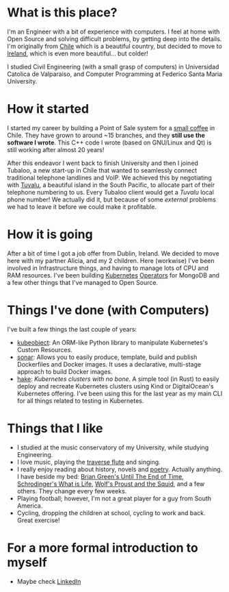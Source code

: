 # What is this place?

I'm an Engineer with a bit of experience with computers. I feel at home with Open Source and solving difficult problems, by getting deep into the details. I'm originally from [Chile](https://www.chile.travel/) which is a beautiful country, but decided to move to [Ireland](https://www.thespruceeats.com/what-is-guinness-1328737), which is even more beautiful... but colder!

I studied Civil Engineering (with a small grasp of computers) in Universidad Catolica de Valparaiso, and Computer Programming at Federico Santa Maria University.

# How it started

I started my career by building a Point of Sale system for a [small coffee](https://xurros.com) in Chile. They have grown to around ~15 branches, and they **still use the software I wrote**. This C++ code I wrote (based on GNU/Linux and Qt) is still working after almost 20 years!

After this endeavor I went back to finish University and then I joined Tubaloo, a new start-up in Chile that wanted to seamlessly connect traditional telephone landlines and VoIP. We achieved this by negotiating with [Tuvalu](https://en.wikipedia.org/wiki/Tuvalu), a beautiful island in the South Pacific, to allocate part of their telephone numbering to us. Every Tubaloo client would get a _Tuvalu_ local phone number! We actually did it, but because of some _external_ problems we had to leave it before we could make it profitable.

# How it is going

After a bit of time I got a job offer from Dublin, Ireland. We decided to move here with my partner Alicia, and my 2 children. Here (workwise) I've been involved in Infrastructure things, and having to manage lots of CPU and RAM resources. I've been building [Kubernetes](https://github.com/mongodb/mongodb-kubernetes-operator) [Operators](https://github.com/mongodb/mongodb-enterprise-kubernetes) for MongoDB and a few other things that I've managed to Open Source.

# Things I've done (with Computers)

I've built a few things the last couple of years:

- [kubeobject](https://github.com/mongodb/kubeobject): An ORM-like Python library to manipulate Kubernetes's Custom Resources.
- [sonar](https://github.com/mongodb/sonar): Allows you to easily produce, template, build and publish Dockerfiles and Docker images. It uses a declarative, multi-stage approach to build Docker images.
- [hake](https://gitlab.com/licorna/hake): _Kubernetes clusters with no bone_. A simple tool (in Rust) to easily deploy and recreate Kubernetes clusters using Kind or DigitalOcean's Kubernetes offering. I've been using this for the last year as my main CLI for all things related to testing in Kubernetes.

# Things that I like

- I studied at the music conservatory of my University, while studying Engineering.
- I love music, playing the [traverse flute](https://en.wikipedia.org/wiki/Transverse_flute) and singing.
- I really enjoy reading about history, novels and [poetry](https://en.wikipedia.org/wiki/Miguel_Hern%C3%A1ndez). Actually anything. I have beside my bed: [Brian Green's Until The End of Time](https://www.goodreads.com/book/show/43685238-until-the-end-of-time), [Schrodinger's What is Life](https://en.wikipedia.org/wiki/What_Is_Life%3F), [Wolf's Proust and the Squid](https://www.goodreads.com/book/show/289751.Proust_and_the_Squid), and a few others. They change every few weeks.
- Playing football; however, I'm not a great player for a guy from South America.
- Cycling, dropping the children at school, cycling to work and back. Great exercise!

# For a more formal introduction to myself

- Maybe check [LinkedIn](https://www.linkedin.com/in/rodrigovalin/)

